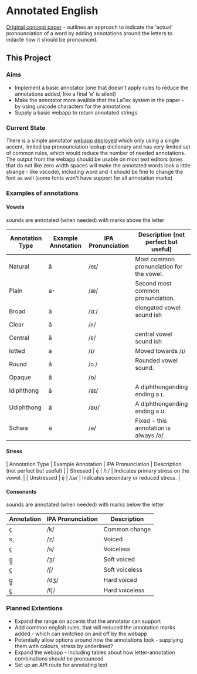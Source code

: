 # Annotated English

[Original concept paper](https://arxiv.org/pdf/1012.5962.pdf) - outlines an approach to indicate the 'actual' pronounciation of a word by adding annotations around the letters to indacte how it should be pronounced.

## This Project

### Aims

- Implement a basic annotator (one that doesn't apply rules to reduce the annotations added, like a final 'e' is silent)
- Make the annotator more avalible that the LaTex system in the paper - by using unicode characters for the annotations
- Supply a basic webapp to return annotated strings

### Current State

There is a simple annotator [webapp deployed](https://annotated-english.surge.sh/) which only using a single accent, limited ipa pronounciation lookup dictionary and has very limited set of common rules, which would reduce the number of needed annotations.
The output from the webapp should be usable on most text editors (ones that do not like zero width spaces will make the annotated words look a little strange - like vscode), including word and it should be fine to change the font as well (some fonts won't have support for all annotation marks)

### Examples of annotations

#### Vowels

sounds are annotated (when needed) with marks above the letter

| Annotation Type | Example Annotation | IPA Pronunciation | Description (not perfect but useful) |
|-----------------|--------------------|-------------------|-------------------|
| Natural         | ã                | /eɪ/              | Most common pronunciation for the vowel. |
| Plain           | a̓                | /æ/               | Second most common pronunciation. |
| Broad           | ā                | /ɑː/              | elongated vowel sound ish |
| Clear           | â                | /ʌ/               |
| Central         | ä                | /ɛ/               | central vowel sound ish |
| Iotted          | ȧ                | /ɪ/               | Moved towards /ɪ/ |
| Round           | å                | /ɔː/              | Rounded vowel sound. |
| Opaque          | ǎ                | /ɒ/               |
| Idiphthong      | à                | /aɪ/              | A diphthongending ending a ɪ. |
| Udiphthong      | á                | /aʊ/              | A diphthongending ending a ʊ. |
| Schwa           | ə̇                | /ə/               | Fixed - this annotation is always /ə/ |

#### Stress

| Annotation Type | Example Annotation | IPA Pronunciation | Description (not perfect but useful) |
| Stressed        | e̩̓              | /iː/              | Indicates primary stress on the vowel. |
| Unstressed      | e̩̓              | /ɪə/              | Indicates secondary or reduced stress. |

#### Consonants

sounds are annotated (when needed) with marks below the letter

| Annotation | IPA Pronunciation | Description       |
|------------|-------------------|-------------------|
| c̥         | /k/               | Common change     |
| s̬         | /z/               | Voiced            |
| c̭         | /s/               | Voiceless         |
| g̺         | /ʒ/               | Soft voiced       |
| c̪         | /ʃ/               | Soft voiceless    |
| g̺̱        | /dʒ/              | Hard voiced       |
| c̪̱        | /tʃ/              | Hard voiceless    |

### Planned Extentions

- Expand the range on accents that the annotator can support
- Add common english rules, that will reduced the annotation marks added - which can switched on and off by the webapp
- Potentially allow options around how the annotations look - supplying them with colours, stress by underlined?
- Expand the webapp - including tables about how letter-annotation combinations should be pronounced
- Set up an API route for annotating text
